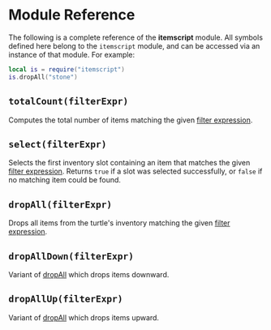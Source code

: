 # Module Reference

The following is a complete reference of the **itemscript** module. All symbols defined here belong to the `itemscript` module, and can be accessed via an instance of that module. For example:

```lua
local is = require("itemscript")
is.dropAll("stone")
```

## `totalCount(filterExpr)`

Computes the total number of items matching the given [filter expression](./filters.md).

## `select(filterExpr)`

Selects the first inventory slot containing an item that matches the given [filter expression](./filters.md). Returns `true` if a slot was selected successfully, or `false` if no matching item could be found.

## `dropAll(filterExpr)`

Drops all items from the turtle's inventory matching the given [filter expression](./filters.md).

## `dropAllDown(filterExpr)`

Variant of [dropAll](#dropall-filterexpr) which drops items downward.

## `dropAllUp(filterExpr)`

Variant of [dropAll](#dropall-filterexpr) which drops items upward.